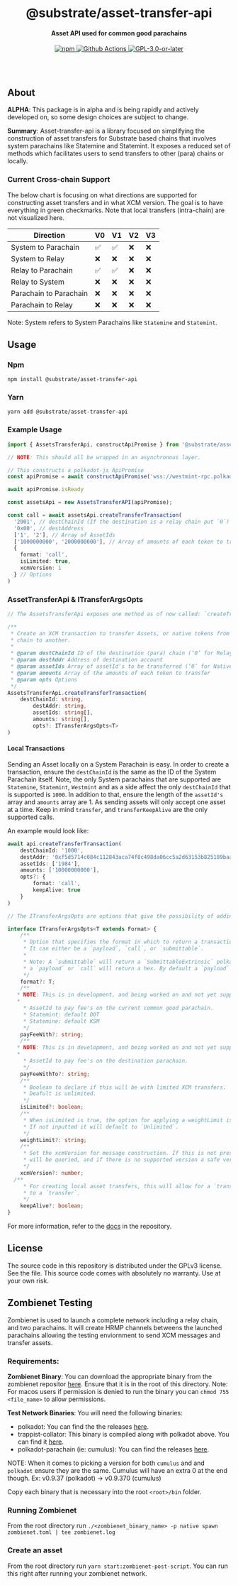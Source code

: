 <br /><br />

<div align="center">
  <h1 align="center">@substrate/asset-transfer-api</h1>
  <h4 align="center"> Asset API used for common good parachains </h4>
  <p align="center">
    <a href="https://www.npmjs.com/package/@substrate/asset-transfer-api">
      <img alt="npm" src="https://img.shields.io/npm/v/@substrate/asset-transfer-api" />
    </a>
    <a href="https://github.com/paritytech/asset-transfer-api/actions">
      <img alt="Github Actions" src="https://github.com/paritytech/asset-transfer-api/workflows/pr/badge.svg" />
    </a>
    <a href="https://github.com/paritytech/asset-transfer-api/blob/master/LICENSE">
      <img alt="GPL-3.0-or-later" src="https://img.shields.io/npm/l/@substrate/asset-transfer-api" />
    </a>
  </p>
</div>

<br /><br />

## About

**ALPHA**: This package is in alpha and is being rapidly and actively developed on, so some design choices are subject to change. 

**Summary**: Asset-transfer-api is a library focused on simplifying the construction of asset transfers for Substrate based chains that involves system parachains like Statemine and Statemint. It exposes a reduced set of methods which facilitates users to send transfers to other (para) chains or locally.

### Current Cross-chain Support

The below chart is focusing on what directions are supported for constructing asset transfers and in what XCM version. The goal is to have everything in green checkmarks. Note that local transfers (intra-chain) are not visualized here.

| Direction              | V0                 | V1                 | V2                 | V3                 |
| ---------------------  | ------------------ | ------------------ | ------------------ | ------------------ |
| System to Parachain    | :white_check_mark: | :white_check_mark: | :x:                | :x:                |
| System to Relay        | :x:                | :x:                | :x:                | :x:                |
| Relay to Parachain     | :white_check_mark: | :white_check_mark: | :x:                | :x:                |
| Relay to System        | :x:                | :x:                | :x:                | :x:                |
| Parachain to Parachain | :x:                | :x:                | :x:                | :x:                |
| Parachain to Relay     | :x:                | :x:                | :x:                | :x:                |

Note: System refers to System Parachains like `Statemine` and `Statemint`.

## Usage

### Npm

`npm install @substrate/asset-transfer-api`

### Yarn

`yarn add @substrate/asset-transfer-api`

### Example Usage

```typescript
import { AssetsTransferApi, constructApiPromise } from '@substrate/asset-transfer-api';

// NOTE: This should all be wrapped in an asynchronous layer.

// This constructs a polkadot-js ApiPromise 
const apiPromise = await constructApiPromise('wss://westmint-rpc.polkadot.io');

await apiPromise.isReady

const assetsApi = new AssetsTransferAPI(apiPromise);

const call = await assetsApi.createTransferTransaction(
  '2001', // destChainId (If the destination is a relay chain put `0`)
  '0x00', // destAddress
  ['1', '2'], // Array of AssetIds
  ['1000000000', '2000000000'], // Array of amounts of each token to transfer
  {
    format: 'call',
    isLimited: true,
    xcmVersion: 1
  } // Options
)
```

### AssetTransferApi & ITransferArgsOpts

```Typescript
// The AssetsTransferApi exposes one method as of now called: `createTransferTransaction`

/**
 * Create an XCM transaction to transfer Assets, or native tokens from one
 * chain to another.
 *
 * @param destChainId ID of the destination (para) chain (‘0’ for Relaychain)
 * @param destAddr Address of destination account
 * @param assetIds Array of assetId's to be transferred (‘0’ for Native Relay Token)
 * @param amounts Array of the amounts of each token to transfer
 * @param opts Options
 */
AssetsTransferApi.createTransferTransaction(
  	destChainId: string,
		destAddr: string,
		assetIds: string[],
		amounts: string[],
		opts?: ITransferArgsOpts<T>
)
```

#### Local Transactions

Sending an Asset locally on a System Parachain is easy. In order to create a transaction, ensure the `destChainId` is the same as the ID of the System Parachain itself. Note, the only System parachains that are supported are `Statemine`, `Statemint`, `Westmint` and as a side affect the only `destChainId` that is supported is `1000`. In addition to that, ensure the length of the `assetId's` array and `amounts` array are 1. As sending assets will only accept one asset at a time. Keep in mind `transfer`, and `transferKeepAlive` are the only supported calls.

An example would look like:
```typescript
await api.createTransferTransaction(
  	destChainId: '1000',
	destAddr: '0xf5d5714c084c112843aca74f8c498da06cc5a2d63153b825189baa51043b1f0b',
	assetIds: ['1984'],
	amounts: ['10000000000'],
	opts?: {
		format: 'call',
		keepAlive: true
	}
)
```

```typescript
// The ITransferArgsOpts are options that give the possibility of adding certain customization to the transaction.

interface ITransferArgsOpts<T extends Format> {
	/**
	 * Option that specifies the format in which to return a transaction.
	 * It can either be a `payload`, `call`, or `submittable`.
	 *
	 * Note: A `submittable` will return a `SubmittableExtrinsic` polkadot-js type, whereas
	 * a `payload` or `call` will return a hex. By default a `payload` will be returned if nothing is inputted.
	 */
	format?: T;
	/**
   * NOTE: This is in development, and being worked on and not yet supported.
   * 
	 * AssetId to pay fee's on the current common good parachain.
	 * Statemint: default DOT
	 * Statemine: default KSM
	 */
	payFeeWith?: string;
	/**
   * NOTE: This is in development, and being worked on and not yet supported.
   * 
	 * AssetId to pay fee's on the destination parachain.
	 */
	payFeeWithTo?: string;
	/**
	 * Boolean to declare if this will be with limited XCM transfers.
	 * Deafult is unlimited.
	 */
	isLimited?: boolean;
	/**
	 * When isLimited is true, the option for applying a weightLimit is possible.
	 * If not inputted it will default to `Unlimited`.
	 */
	weightLimit?: string;
	/**
	 * Set the xcmVersion for message construction. If this is not present a supported version
	 * will be queried, and if there is no supported version a safe version will be queried.
	 */
	xcmVersion?: number;
  /**
	 * For creating local asset transfers, this will allow for a `transferKeepAlive` as oppose
	 * to a `transfer`.
	 */
	keepAlive?: boolean;
}
```

For more information, refer to the [docs](https://github.com/paritytech/asset-transfer-api/tree/main/docs) in the repository.

## License

The source code in this repository is distributed under the GPLv3 license. See the <LICENSE> file. This source code comes with absolutely no warranty. Use at your own risk.

## Zombienet Testing

Zombienet is used to launch a complete network including a relay chain, and two parachains. It will create HRMP channels betweens the launched parachains allowing the testing enviornment to send XCM messages and transfer assets. 

### **Requirements**:

**Zombienet Binary**: You can download the appropriate binary from the zombienet repositor [here](https://github.com/paritytech/zombienet/releases). Ensure that it is in the root of this directory. Note: For macos users if permission is denied to run the binary you can `chmod 755 <file_name>` to allow permissions.

**Test Network Binaries**: You will need the following binaries:

- polkadot: You can find the the releases [here](https://github.com/paritytech/polkadot/releases).
- trappist-collator: This binary is compiled along with polkadot above. You can find it [here](https://github.com/paritytech/trappist).
- polkadot-parachain (ie: cumulus): You can find the releases [here](https://github.com/paritytech/cumulus/releases).

NOTE: When it comes to picking a version for both `cumulus` and and `polkadot` ensure they are the same. Cumulus will have an extra 0 at the end though. Ex: v0.9.37 (polkadot) -> v0.9.370 (cumulus)

Copy each binary that is necessary into the root `<root>/bin` folder.

### Running Zombienet

From the root directory run `./<zombienet_binary_name> -p native spawn zombienet.toml | tee zombienet.log`

### Create an asset

From the root directory run `yarn start:zombienet-post-script`. You can run this right after running your zombienet network.

